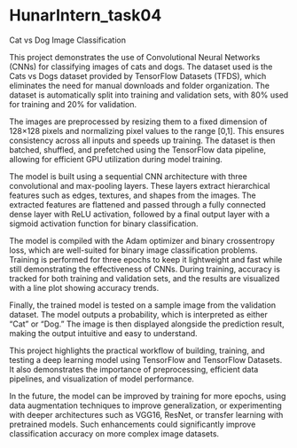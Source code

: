 # HunarIntern_task04
Cat vs Dog Image Classification 

This project demonstrates the use of Convolutional Neural Networks (CNNs) for classifying images of cats and dogs. The dataset used is the Cats vs Dogs dataset provided by TensorFlow Datasets (TFDS), which eliminates the need for manual downloads and folder organization. The dataset is automatically split into training and validation sets, with 80% used for training and 20% for validation.

The images are preprocessed by resizing them to a fixed dimension of 128×128 pixels and normalizing pixel values to the range [0,1]. This ensures consistency across all inputs and speeds up training. The dataset is then batched, shuffled, and prefetched using the TensorFlow data pipeline, allowing for efficient GPU utilization during model training.

The model is built using a sequential CNN architecture with three convolutional and max-pooling layers. These layers extract hierarchical features such as edges, textures, and shapes from the images. The extracted features are flattened and passed through a fully connected dense layer with ReLU activation, followed by a final output layer with a sigmoid activation function for binary classification.

The model is compiled with the Adam optimizer and binary crossentropy loss, which are well-suited for binary image classification problems. Training is performed for three epochs to keep it lightweight and fast while still demonstrating the effectiveness of CNNs. During training, accuracy is tracked for both training and validation sets, and the results are visualized with a line plot showing accuracy trends.

Finally, the trained model is tested on a sample image from the validation dataset. The model outputs a probability, which is interpreted as either “Cat” or “Dog.” The image is then displayed alongside the prediction result, making the output intuitive and easy to understand.

This project highlights the practical workflow of building, training, and testing a deep learning model using TensorFlow and TensorFlow Datasets. It also demonstrates the importance of preprocessing, efficient data pipelines, and visualization of model performance.

In the future, the model can be improved by training for more epochs, using data augmentation techniques to improve generalization, or experimenting with deeper architectures such as VGG16, ResNet, or transfer learning with pretrained models. Such enhancements could significantly improve classification accuracy on more complex image datasets.
